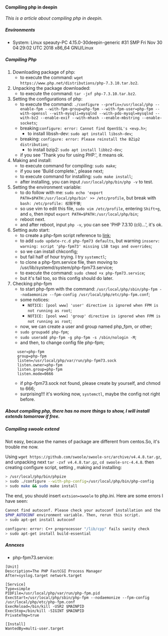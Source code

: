 #### Compiling php in deepin
*This is a article about compiling php in deepin.*
##### Environments
* System: Linux speauty-PC 4.15.0-30deepin-generic #31 SMP Fri Nov 30 04:29:02 UTC 2018 x86_64 GNU/Linux

##### Compiling Php
1. Downloading package of php:
   - to execute the command: `wget https://www.php.net/distributions/php-7.3.10.tar.bz2`.
2. Unpacking the package downloaded:
   - to execute the command: `tar -jxf php-7.3.10.tar.bz2`.
3. Setting the configurations of php:
   - to execute the command: `./configure --prefix=/usr/local/php --enable-fpm --with-fpm-group=php-fpm --with-fpm-user=php-fpm --with-openssl --with-mysqli=mysqlnd --with-pdo-mysql=mysqlnd --with-bz2 --enable-exif --with-mhash --enable-mbstring --enable-sockets`;
   - breaking:`configure: error: Cannot find OpenSSL's <evp.h>`;
      - to install libssh-dev: `sudo apt install libssh-dev`;
   - breaking: `configure: error: Please reinstall the BZip2 distribution`;
      - to install bzip2: `sudo apt install libbz2-dev`;
   - if you see 'Thank you for using PHP.', it means ok.
4. Making and install:
   - to execute command for compiling: `sudo make`;
   - if you see 'Build complete.', please next;
   - to execute command for installing: `sudo make install`;
   - after installing, you can input `/usr/local/php/bin/php -v` to test.
5. Setting the environment variable:
   - to do follow with me: `sudo echo 'export PATH=$PATH:/usr/local/php/bin' >> /etc/profile`, but break with `bash: /etc/profile: 权限不够`;
   - so use vim to edit this file, `sudo vim /etc/profile`, entering `Shift+g`, and `o`, then input `export PATH=$PATH:/usr/local/php/bin`;
   - reboot next.
   - and after reboot, input `php -v`, you can see 'PHP 7.3.10 (cli)...', it's ok.
6. Setting auto start:
   - to create a php-fpm script reference to [link](https://www.cnblogs.com/tongl/p/7217283.html);
   - to add `sudo update-rc.d php-fpm73 defaults`, but warning `insserv: warning: script 'php-fpm73' missing LSB tags and overrides`;
   - so we can install chkconfig;
   - but fail half of hour trying. I try `systemctl`;
   - to clone a php-fpm.service file, then moving to /usr/lib/systemd/system/php-fpm73.service;
   - to execute the command: `sudo chmod +x php-fpm73.service`;
   - but it's fail too, so this config should do later.
7. Checking php-fpm
   - to start php-fpm with the command: `/usr/local/php/sbin/php-fpm --nodaemonize --fpm-config /usr/local/php/etc/php-fpm.conf`;
   - some notices:
      - `NOTICE: [pool www] 'user' directive is ignored when FPM is not running as root`;
      - `NOTICE: [pool www] 'group' directive is ignored when FPM is not running as root`;
   - now, we can create a user and group named php_fpm, or other;
   - `sudo groupadd php-fpm`;
   - `sudo useradd php-fpm -g php-fpm -s /sbin/nologin -M`;
   - and then, to change config file php-fpm;
   ```
     user=php-fpm
     group=php-fpm
     listen=/usr/local/php/var/run/php-fpm73.sock
     listen.owner=php-fpm
     listen.group=php-fpm
     listen.mode=0666
   ```
   - if php-fpm73.sock not found, please create by yourself, and chmod to 666;
   - surprising!!! it's working now, `systemctl`, maybe the config not right before.

##### About compiling php, there has no more things to show, I will install extends tomorrow if free.

##### Compiling swoole extend
Not easy, because the names of package are different from centos.So, it's trouble me now.

Using `wget https://github.com/swoole/swoole-src/archive/v4.4.8.tar.gz`, and unpacking next `tar -zxf v4.4.8.tar.gz`, `cd swoole-src-4.4.8`. then creating configure script, setting , making and installing:
```bash
> /usr/local/php/bin/phpize
> sudo ./configure --with-php-config=/usr/local/php/bin/php-config
> sudo make && sudo make install
```

The end, you should insert `extsion=swoole` to php.ini. Here are some errors I have seen:
```bash
Cannot find autoconf. Please check your autoconf installation and the
$PHP_AUTOCONF environment variable. Then, rerun this script.
> sudo apt-get install autoconf

configure: error: C++ preprocessor "/lib/cpp" fails sanity check
> sudo apt-get install build-essential
```



##### Annexes

* php-fpm73.service:
```
[Unit]
Description=The PHP FastCGI Process Manager 
After=syslog.target network.target

[Service] 
Type=simple
PIDFile=/usr/local/php/var/run/php-fpm.pid 
ExecStart=/usr/local/php/sbin/php-fpm --nodaemonize --fpm-config /usr/local/php/etc/php-fpm.conf 
ExecReload=/bin/kill -USR2 $MAINPID
ExecStop=/bin/kill -SIGINT $MAINPID
PrivateTmp=true

[Install] 
WantedBy=multi-user.target
```